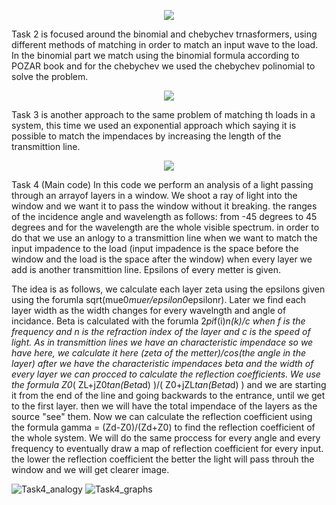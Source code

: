 <p align="center">
  <img src="(https://user-images.githubusercontent.com/44104789/74891750-6bf78100-5390-11ea-9e0d-e2088253cf58.png">
</p>

Task 2 is focused around the binomial and chebychev trnasformers, using different methods of matching in order
to match an input wave to the load. In the binomial part we match using the binomial formula according to POZAR book
and for the chebychev we used the chebychev polinomial to solve the problem.

<p align="center">
  <img src="https://user-images.githubusercontent.com/44104789/74892113-60588a00-5391-11ea-8b45-3dee2962606a.png">
</p>

Task 3 is another approach to the same problem of matching th loads in a system, this time we used
an exponential approach which saying it is possible to match the impendaces by increasing the length
of the transmittion line.

<p align="center">
  <img src="https://user-images.githubusercontent.com/44104789/74892141-78300e00-5391-11ea-8edf-14af62c070fe.png">
</p>

Task 4 (Main code)
In this code we perform an analysis of a light passing through an arrayof layers in a window. 
We shoot a ray of light into the window and we want it to pass the window without it breaking. 
the ranges of the incidence angle and wavelength as follows: from -45 degrees to 45 degrees and for
the wavelength are the whole visible spectrum. 
in order to do that we use an anlogy to a transmittion line when we want to match the input
impadence to the load (input impadence is the space before the window and the load is the space after the window) 
when every layer we add is another transmittion line. Epsilons of every metter is given.

The idea is as follows, we calculate each layer zeta using the epsilons given using the forumla sqrt(mue0*muer/epsilon0*epsilonr).
Later we find each layer width as the width changes for every wavelngth and angle of incidance. 
Beta is calculated with the forumla 2*pi*f(i)*n(k)/c when f is the frequency and n is the refraction index of the layer and c
is the speed of light.
As in transmittion lines we have an characteristic impendace so we have here, 
we calculate it here (zeta of the metter)/cos(the angle in the layer)
after we have the characteristic impendaces beta and the width of every layer we can procced to calculate the reflection coefficients.
We use the formula Z0*( ZL+jZ0*tan(Beta*d) )/( Z0+jZL*tan(Beta*d) ) and we are starting it from the end of the line and going backwards to the
entrance, until we get to the first layer. then we will have the total impendace of the layers as the source "see" them. 
Now we can calculate the reflection coefficient using the formula gamma = (Zd-Z0)/(Zd+Z0) to
find the reflection coefficient of the whole system. We will do the same proccess for every angle and every frequency to
eventually draw a map of reflection coefficient for every input. 
the lower the reflection coefficient the better the light will pass throuh the window and we will get clearer image.

![Task4_analogy](https://user-images.githubusercontent.com/44104789/74891857-b973ee00-5390-11ea-8068-07d51f88267c.png)
![Task4_graphs](https://user-images.githubusercontent.com/44104789/74891860-ba0c8480-5390-11ea-9383-dc545e104f45.png)

